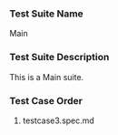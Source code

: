 ### Test Suite Name
Main

### Test Suite Description
This is a Main suite.


### Test Case Order
1. testcase3.spec.md
